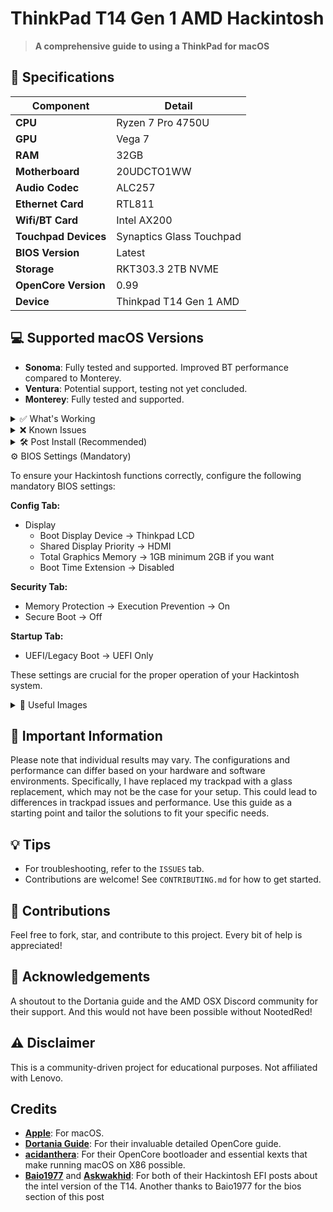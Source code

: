 # ThinkPad T14 Gen 1 AMD Hackintosh

> **A comprehensive guide to using a ThinkPad for macOS**

## 📝 Specifications

| Component             | Detail                  |
|-----------------------|-------------------------|
| **CPU**               | Ryzen 7 Pro 4750U       |
| **GPU**               | Vega 7                  |
| **RAM**               | 32GB                    |
| **Motherboard**       | 20UDCTO1WW              |
| **Audio Codec**       | ALC257                  |
| **Ethernet Card**     | RTL811                  |
| **Wifi/BT Card**      | Intel AX200             |
| **Touchpad Devices**  | Synaptics Glass Touchpad|
| **BIOS Version**      | Latest                  |
| **Storage**           | RKT303.3 2TB NVME       |
| **OpenCore Version**  | 0.99                    |
| **Device**            | Thinkpad T14 Gen 1 AMD  |

## 💻 Supported macOS Versions

- **Sonoma**: Fully tested and supported. Improved BT performance compared to Monterey.
- **Ventura**: Potential support, testing not yet concluded.
- **Monterey**: Fully tested and supported.

<details>
<summary>✅ What's Working</summary>

- **Wifi/BT**: AirPods may have audio issues, gets smoother when using Sonoma.
- **Trackpad**: Intermittent glass replacement issues.
- **FindMy**
- **Fan Control**: Full YogaSMC EC Access.
- **Battery Status**
- **Camera**
- **IGPU**
- **Backlight**
- *...and more!*

</details>

<details>
<summary>❌ Known Issues</summary>

- **Airdrop**: Not functioning due to Intel cards not being native, works only on Broadcom cards.
- **Screen Mirroring**: Not available unless using a paid service such as airserver.
- **Brightness**: Adjustment is too rapid and therefore stops at a certain point.

</details>

<details>
<summary>🛠️ Post Install (Recommended)</summary>

After installing macOS, it's recommended to adjust certain settings for optimal performance:

- **iGPU Memory**: Increase the iGPU memory allocation in your BIOS settings to at least 1GB. For better performance with demanding applications, consider setting it to 2GB.
- **YogaSMC app**: Get more control over your system, Fan Control, Backlight, 

</details>


<summary>⚙️ BIOS Settings (Mandatory)</summary>

To ensure your Hackintosh functions correctly, configure the following mandatory BIOS settings:

**Config Tab:**
- Display
  - Boot Display Device -> Thinkpad LCD
  - Shared Display Priority -> HDMI
  - Total Graphics Memory -> 1GB minimum 2GB if you want
  - Boot Time Extension -> Disabled

**Security Tab:**
- Memory Protection -> Execution Prevention -> On
- Secure Boot -> Off

**Startup Tab:**
- UEFI/Legacy Boot -> UEFI Only

These settings are crucial for the proper operation of your Hackintosh system.

</details>

<details>
<summary>📸 Useful Images</summary>

![Tree of entire Opencore EFI](https://preview.redd.it/1k9kkvgyd5pc1.png?width=465&format=png&auto=webp&s=d66c587002d3d38f4e5bebeccd9cf082b3c95b6a)
![Screenshot of About This Mac](https://preview.redd.it/e8l21xgyd5pc1.png?width=276&format=png&auto=webp&s=e036eca6688a642311997fce3b3a08e0d53a0293)

</details>


## 🔑 Important Information

Please note that individual results may vary. The configurations and performance can differ based on your hardware and software environments. Specifically, I have replaced my trackpad with a glass replacement, which may not be the case for your setup. This could lead to differences in trackpad issues and performance. Use this guide as a starting point and tailor the solutions to fit your specific needs.

## 💡 Tips

- For troubleshooting, refer to the `ISSUES` tab.
- Contributions are welcome! See `CONTRIBUTING.md` for how to get started.

## 🤝 Contributions

Feel free to fork, star, and contribute to this project. Every bit of help is appreciated!

## 🙏 Acknowledgements

A shoutout to the Dortania guide and the AMD OSX Discord community for their support. And this would not have been possible without NootedRed!

## ⚠️ Disclaimer

This is a community-driven project for educational purposes. Not affiliated with Lenovo.

## Credits

- **[Apple](https://github.com/apple)**: For macOS.
- **[Dortania Guide](https://dortania.github.io/getting-started/)**: For their invaluable detailed OpenCore guide.
- **[acidanthera](https://github.com/acidanthera)**: For their OpenCore bootloader and essential kexts that make running macOS on X86 possible.
- **[Baio1977](https://github.com/Baio1977)** and **[Askwakhid](https://github.com/askwakhid)**: For both of their Hackintosh EFI posts about the intel version of the T14. Another thanks to Baio1977 for the bios section of this post